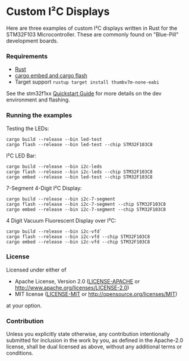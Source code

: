 # Custom I²C Displays

Here are three examples of custom I²C displays written in Rust for the STM32F103 Microcontroller. These are commonly found on "Blue-Pill" development boards.

### Requirements 

- [Rust](https://rustup.rs/)
- [cargo embed and cargo flash](https://probe.rs/guide/1_tools/)
- Target support `rustup target install thumbv7m-none-eabi`

See the stm32f1xx [Quickstart Guide](https://github.com/stm32-rs/stm32f1xx-hal) for more details on the dev environment and flashing.

### Running the examples

Testing the LEDs:
```
cargo build --release --bin led-test
cargo flash --release --bin led-test --chip STM32F103C8
```

I²C LED Bar:
```
cargo build --release --bin i2c-leds
cargo flash --release --bin i2c-leds --chip STM32F103C8
cargo embed --release --bin led-test --chip STM32F103C8
```

7-Segment 4-Digit I²C Display:
```
cargo build --release --bin i2c-7-segment
cargo flash --release --bin i2c-7-segment --chip STM32F103C8
cargo embed --release --bin i2c-7-segment --chip STM32F103C8
```

4 Digit Vacuum Fluorescent Display over I²C:
```
cargo build --release --bin i2c-vfd`
cargo flash --release --bin i2c-vfd --chip STM32F103C8
cargo embed --release --bin i2c-vfd --chip STM32F103C8
```


### License

Licensed under either of

- Apache License, Version 2.0 ([LICENSE-APACHE](LICENSE-APACHE) or
  http://www.apache.org/licenses/LICENSE-2.0)
- MIT license ([LICENSE-MIT](LICENSE-MIT) or http://opensource.org/licenses/MIT)

at your option.

### Contribution

Unless you explicitly state otherwise, any contribution intentionally submitted
for inclusion in the work by you, as defined in the Apache-2.0 license, shall be
dual licensed as above, without any additional terms or conditions.
